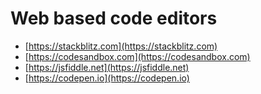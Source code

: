 # Web based code editors
* [https://stackblitz.com](https://stackblitz.com)
* [https://codesandbox.com](https://codesandbox.com)
* [https://jsfiddle.net](https://jsfiddle.net)
* [https://codepen.io](https://codepen.io)
